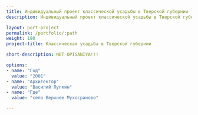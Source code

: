 ```yaml
---
title: Индивидуальный проект классической усадьбы в Тверской губернии
description: Индивидуальный проект классической усадьбы в Тверской губернии от архитектурного бюро А510. Индивидуальное проектирование на заказ.

layout: port-project
permalink: /portfolio/:path
weight: 180
project-title: Классическая усадьба в Тверской губернии

short-description: NET OPISANIYA!!!

options:
- name: "Год"
  value: "2001"
- name: "Архитектор"
  value: "Василий Пупкин"
- name: "Где"
  value: "село Верхнее Мухосраново"

---
```


